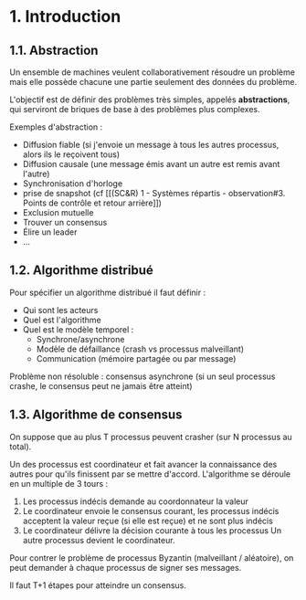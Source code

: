 ``` toc

```

# 1. Introduction

## 1.1. Abstraction
Un ensemble de machines veulent collaborativement résoudre un problème mais elle possède chacune une partie seulement des données du problème.

L'objectif est de définir des problèmes très simples, appelés **abstractions**, qui serviront de briques de base à des problèmes plus complexes.

Exemples d'abstraction : 
- Diffusion fiable (si j'envoie un message à tous les autres processus, alors ils le reçoivent tous)
- Diffusion causale (une message émis avant un autre est remis avant l'autre)
- Synchronisation d'horloge
- prise de snapshot (cf [[(SC&R) 1 - Systèmes répartis - observation#3. Points de contrôle et retour arrière]])
- Exclusion mutuelle
- Trouver un consensus
- Élire un leader
- ...


## 1.2. Algorithme distribué
Pour spécifier un algorithme distribué il faut définir :
- Qui sont les acteurs
- Quel est l'algorithme
- Quel est le modèle temporel : 
	- Synchrone/asynchrone
	- Modèle de défaillance (crash vs processus malveillant)
	- Communication (mémoire partagée ou par message)

Problème non résoluble : consensus asynchrone (si un seul processus crashe, le consensus peut ne jamais être atteint)


## 1.3. Algorithme de consensus
On suppose que au plus T processus peuvent crasher (sur N processus au total).

Un des processus est coordinateur et fait avancer la connaissance des autres pour qu'ils finissent par se mettre d'accord.
L'algorithme se déroule en un multiple de 3 tours :
1. Les processus indécis demande au coordonnateur la valeur
2. Le coordinateur envoie le consensus courant, les processus indécis acceptent la valeur reçue (si elle est reçue) et ne sont plus indécis
3. Le coordinateur délivre la décision courante à tous les processus
Un autre processus devient le coordinateur.

Pour contrer le problème de processus Byzantin (malveillant / aléatoire), on peut demander à chaque processus de signer ses messages.

Il faut T+1 étapes pour atteindre un consensus.